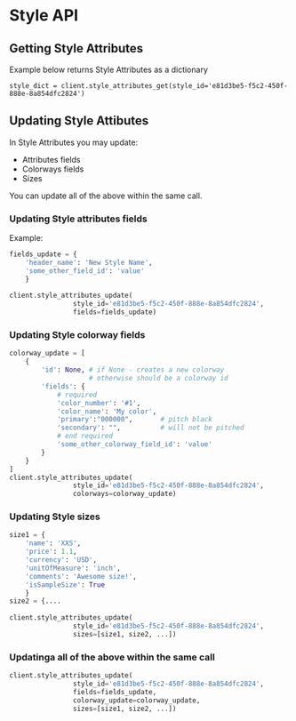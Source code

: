 # Style API

## Getting Style Attributes

Example below returns Style Attributes as a dictionary

```
style_dict = client.style_attributes_get(style_id='e81d3be5-f5c2-450f-888e-8a854dfc2824')
```

## Updating Style Attibutes

In Style Attributes you may update:

* Attributes fields
* Colorways fields
* Sizes

You can update all of the above within the same call.

### Updating Style attributes fields
Example:
```python
fields_update = {
    'header_name': 'New Style Name',
    'some_other_field_id': 'value'
    }
    
client.style_attributes_update(
                style_id='e81d3be5-f5c2-450f-888e-8a854dfc2824',
                fields=fields_update)
```

### Updating Style colorway fields
```python
colorway_update = [
    {
        'id': None, # if None - creates a new colorway
                    # otherwise should be a colorway id
        'fields': {
            # required
            'color_number': '#1',
            'color_name': 'My color',
            'primary':"000000",       # pitch black 
            'secondary': "",          # will not be pitched
            # end required 
            'some_other_colorway_field_id': 'value'
        }
    }
]
client.style_attributes_update(
                style_id='e81d3be5-f5c2-450f-888e-8a854dfc2824',
                colorways=colorway_update)
```

### Updating Style sizes
```python
size1 = {
    'name': 'XXS',
    'price': 1.1,
    'currency': 'USD',
    'unitOfMeasure': 'inch',
    'comments': 'Awesome size!',
    'isSampleSize': True
    }
size2 = {....
        
client.style_attributes_update(
                style_id='e81d3be5-f5c2-450f-888e-8a854dfc2824',
                sizes=[size1, size2, ...])
```

### Updatinga all of the above within the same call 
```python
client.style_attributes_update(
                style_id='e81d3be5-f5c2-450f-888e-8a854dfc2824',
                fields=fields_update,
                colorway_update=colorway_update,
                sizes=[size1, size2, ...])
```
